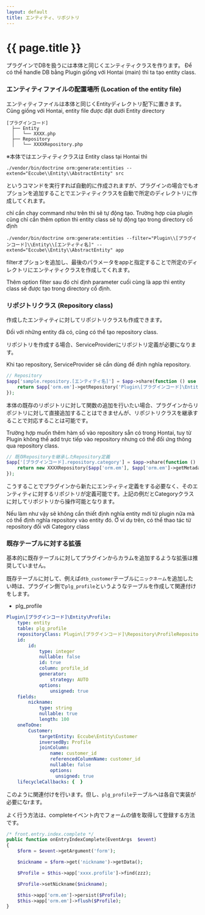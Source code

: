 ```yaml
---
layout: default
title: エンティティ、リポジトリ
---
```


# {{ page.title }}

プラグインでDBを扱うには本体と同じくエンティティクラスを作ります。
Để có thể handle DB bằng Plugin giống với Hontai (main) thì ta tạo entity class.
### エンティティファイルの配置場所 (Location of the entity file)
エンティティファイルは本体と同じくEntityディレクトリ配下に置きます。
Cũng giống với Hontai, entity file được đặt dưới Entity directory 

```
[プラグインコード]
  ├── Entity
  │   └── XXXX.php
  ├── Repository
  │   └── XXXXRepository.php
```
※本体ではエンティティクラスは
Entity class tại Hontai thì
```
./vendor/bin/doctrine orm:generate:entities --extend="Eccube\\Entity\\AbstractEntity" src
```
というコマンドを実行すれば自動的に作成されますが、プラグインの場合でもオプションを追加することでエンティティクラスを自動で所定のディレクトリに作成してくれます。

chỉ cần chạy command như trên thì sẽ tự động tạo. Trường hợp của plugin cũng chỉ cần thêm option thì entity class sẽ tự động tạo trong directory cố định
```
./vendor/bin/doctrine orm:generate:entities --filter="Plugin\\[プラグインコード]\\Entity\\[エンティティ名]" --extend="Eccube\\Entity\\AbstractEntity" app
```

filterオプションを追加し、最後のパラメータをappと指定することで所定のディレクトリにエンティティクラスを作成してくれます。

Thêm option filter sau đó chỉ định parameter cuối cùng là app thì entity class sẽ được tạo trong directory cố định.

### リポジトリクラス (Repository class)

作成したエンティティに対してリポジトリクラスも作成できます。

Đối với những entity đã có, cũng có thể tạo repository class.

リポジトリを作成する場合、ServiceProviderにリポジトリ定義が必要になります。

Khi tạo repository, ServiceProvider sẽ cần dùng để định nghĩa repository.

```php
// Repository
$app['sample.repository.[エンティティ名]'] = $app->share(function () use ($app) {
    return $app['orm.em']->getRepository('Plugin\[プラグインコード]\Entity\[エンティティ]');
});
```

本体の既存のリポジトリに対して関数の追加を行いたい場合、プラグインからリポジトリに対して直接追加することはできませんが、リポジトリクラスを継承することで対応することは可能です。

Trường hợp muốn thêm hàm số vào repository sẵn có trong Hontai, tuy từ Plugin không thề add trực tiếp vào repository nhưng có thể đối ứng thông qua repository class.

```php
// 既存Repositoryを継承したRepository定義
$app['[プラグインコード].repository.category'] = $app->share(function () use ($app) {
    return new XXXXRepository($app['orm.em'], $app['orm.em']->getMetadataFactory()->getMetadataFor('Eccube\Entity\Category'));
});
```

こうすることでプラグインから新たにエンティティ定義をする必要なく、そのエンティティに対するリポジトリが定義可能です。上記の例だとCategoryクラスに対してリポジトリから操作可能となります。

Nếu làm như vậy sẽ không cần thiết định nghĩa entity mới từ plugin nữa mà có thể định nghĩa repository vào entity đó. Ở ví dụ trên, có thể thao tác từ repository đối với Category class

### 既存テーブルに対する拡張

基本的に既存テーブルに対してプラグインからカラムを追加するような拡張は推奨していません。

既存テーブルに対して、例えば`dtb_customer`テーブルに`ニックネーム`を追加したい時は、プラグイン側で`plg_profile`というようなテーブルを作成して関連付けをします。


- plg_profile

```yml
Plugin\[プラグインコード]\Entity\Profile:
    type: entity
    table: plg_profile
    repositoryClass: Plugin\[プラグインコード]\Repository\ProfileRepository
    id:
        id:
            type: integer
            nullable: false
            id: true
            column: profile_id
            generator:
                strategy: AUTO
            options:
                unsigned: true
    fields:
        nickname:
            type: string
            nullable: true
            length: 100
    oneToOne:
        Customer:
            targetEntity: Eccube\Entity\Customer
            inversedBy: Profile
            joinColumn:
                name: customer_id
                referencedColumnName: customer_id
                nullable: false
                options:
                  unsigned: true
    lifecycleCallbacks: {  }
```

このように関連付けを行います。但し、`plg_profile`テーブルへは各自で実装が必要になrます。

よく行う方法は、completeイベント内でフォームの値を取得して登録する方法です。

```php
/* front.entry.index.complete */
public function onEntryIndexComplete(EventArgs  $event)
{
    $form = $event->getArgument('form');

    $nickname = $form->get('nickname')->getData();

    $Profile = $this->app['xxxx.profile']->find(zzz);

    $Profile->setNickname($nickname);

    $this->app['orm.em']->persist($Profile);
    $this->app['orm.em']->flush($Profile);
}
```
